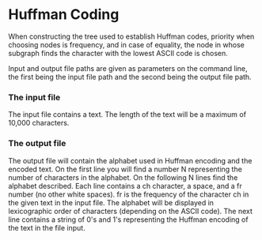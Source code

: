 # Huffman Coding

When constructing the tree used to establish Huffman codes, priority when choosing nodes is frequency, and in case of equality, the node in whose subgraph finds the character with the lowest ASCII code is chosen.

Input and output file paths are given as parameters on the command line, the first being the input file path and the second being the output file path.

### The input file

The input file contains a text. The length of the text will be a maximum of 10,000 characters.

### The output file

The output file will contain the alphabet used in Huffman encoding and the encoded text. On the first line you will find a number N representing the number of characters in the alphabet. On the following N lines find the alphabet described. Each line contains a ch character, a space, and a fr number (no other white spaces). fr is the frequency of the character ch in the given text in the input file. The alphabet will be displayed in lexicographic order of characters (depending on the ASCII code). The next line contains a string of 0's and 1's representing the Huffman encoding of the text in the file input.